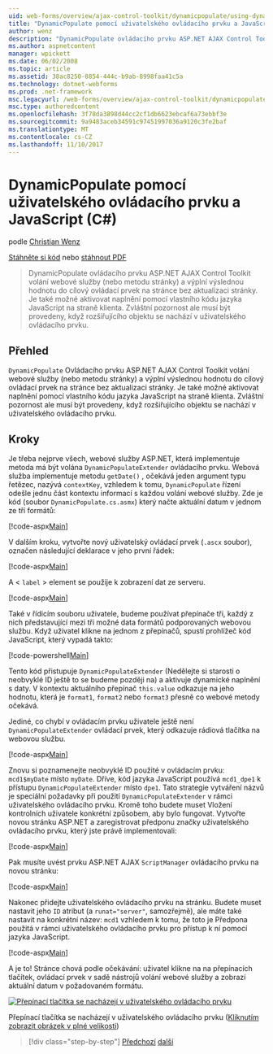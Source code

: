 ```yaml
---
uid: web-forms/overview/ajax-control-toolkit/dynamicpopulate/using-dynamicpopulate-with-a-user-control-and-javascript-cs
title: "DynamicPopulate pomocí uživatelského ovládacího prvku a JavaScript (C#) | Microsoft Docs"
author: wenz
description: "DynamicPopulate ovládacího prvku ASP.NET AJAX Control Toolkit volání webové služby (nebo metodu stránky) a výplní výslednou hodnotu do cílový ovládací prvek na t..."
ms.author: aspnetcontent
manager: wpickett
ms.date: 06/02/2008
ms.topic: article
ms.assetid: 38ac8250-8854-444c-b9ab-8998faa41c5a
ms.technology: dotnet-webforms
ms.prod: .net-framework
msc.legacyurl: /web-forms/overview/ajax-control-toolkit/dynamicpopulate/using-dynamicpopulate-with-a-user-control-and-javascript-cs
msc.type: authoredcontent
ms.openlocfilehash: 3f78da3898d44cc2cf1db6623ebcaf6a73ebbf3e
ms.sourcegitcommit: 9a9483aceb34591c97451997036a9120c3fe2baf
ms.translationtype: MT
ms.contentlocale: cs-CZ
ms.lasthandoff: 11/10/2017
---
```

<a name="using-dynamicpopulate-with-a-user-control-and-javascript-c"></a>DynamicPopulate pomocí uživatelského ovládacího prvku a JavaScript (C#)
====================
podle [Christian Wenz](https://github.com/wenz)

[Stáhněte si kód](http://download.microsoft.com/download/d/8/f/d8f2f6f9-1b7c-46ad-9252-e1fc81bdea3e/dynamicpopulate2.cs.zip) nebo [stáhnout PDF](http://download.microsoft.com/download/b/6/a/b6ae89ee-df69-4c87-9bfb-ad1eb2b23373/dynamicpopulate2CS.pdf)

> DynamicPopulate ovládacího prvku ASP.NET AJAX Control Toolkit volání webové služby (nebo metodu stránky) a výplní výslednou hodnotu do cílový ovládací prvek na stránce bez aktualizaci stránky. Je také možné aktivovat naplnění pomocí vlastního kódu jazyka JavaScript na straně klienta. Zvláštní pozornost ale musí být provedeny, když rozšiřujícího objektu se nachází v uživatelského ovládacího prvku.


## <a name="overview"></a>Přehled

`DynamicPopulate` Ovládacího prvku ASP.NET AJAX Control Toolkit volání webové služby (nebo metodu stránky) a výplní výslednou hodnotu do cílový ovládací prvek na stránce bez aktualizaci stránky. Je také možné aktivovat naplnění pomocí vlastního kódu jazyka JavaScript na straně klienta. Zvláštní pozornost ale musí být provedeny, když rozšiřujícího objektu se nachází v uživatelského ovládacího prvku.

## <a name="steps"></a>Kroky

Je třeba nejprve všech, webové služby ASP.NET, která implementuje metoda má být volána `DynamicPopulateExtender` ovládacího prvku. Webová služba implementuje metodu `getDate()` , očekává jeden argument typu řetězec, nazývá `contextKey`, vzhledem k tomu, `DynamicPopulate` řízení odešle jednu část kontextu informací s každou volání webové služby. Zde je kód (soubor `DynamicPopulate.cs.asmx`) který načte aktuální datum v jednom ze tří formátů:

[!code-aspx[Main](using-dynamicpopulate-with-a-user-control-and-javascript-cs/samples/sample1.aspx)]

V dalším kroku, vytvořte nový uživatelský ovládací prvek (`.ascx` soubor), označen následující deklarace v jeho první řádek:

[!code-aspx[Main](using-dynamicpopulate-with-a-user-control-and-javascript-cs/samples/sample2.aspx)]

A &lt; `label` &gt; element se použije k zobrazení dat ze serveru.

[!code-aspx[Main](using-dynamicpopulate-with-a-user-control-and-javascript-cs/samples/sample3.aspx)]

Také v řídicím souboru uživatele, budeme používat přepínače tři, každý z nich představující mezi tři možné data formátů podporovaných webovou službu. Když uživatel klikne na jednom z přepínačů, spustí prohlížeč kód JavaScript, který vypadá takto:

[!code-powershell[Main](using-dynamicpopulate-with-a-user-control-and-javascript-cs/samples/sample4.ps1)]

Tento kód přistupuje `DynamicPopulateExtender` (Nedělejte si starosti o neobvyklé ID ještě to se budeme později na) a aktivuje dynamické naplnění s daty. V kontextu aktuálního přepínač `this.value` odkazuje na jeho hodnotu, která je `format1`, `format2` nebo `format3` přesně co webové metody očekává.

Jediné, co chybí v ovládacím prvku uživatele ještě není `DynamicPopulateExtender` ovládací prvek, který odkazuje rádiová tlačítka na webovou službu.

[!code-aspx[Main](using-dynamicpopulate-with-a-user-control-and-javascript-cs/samples/sample5.aspx)]

Znovu si poznamenejte neobvyklé ID použité v ovládacím prvku: `mcd1$myDate` místo `myDate`. Dříve, kód jazyka JavaScript používá `mcd1_dpe1` k přístupu `DynamicPopulateExtender` místo `dpe1`. Tato strategie vytváření názvů je speciální požadavky při použití `DynamicPopulateExtender` v rámci uživatelského ovládacího prvku. Kromě toho budete muset Vložení kontrolních uživatele konkrétní způsobem, aby bylo fungovat. Vytvořte novou stránku ASP.NET a zaregistrovat předponu značky uživatelského ovládacího prvku, který jste právě implementovali:

[!code-aspx[Main](using-dynamicpopulate-with-a-user-control-and-javascript-cs/samples/sample6.aspx)]

Pak musíte uvést prvku ASP.NET AJAX `ScriptManager` ovládacího prvku na novou stránku:

[!code-aspx[Main](using-dynamicpopulate-with-a-user-control-and-javascript-cs/samples/sample7.aspx)]

Nakonec přidejte uživatelského ovládacího prvku na stránku. Budete muset nastavit jeho `ID` atribut (a `runat="server"`, samozřejmě), ale máte také nastavit na konkrétní název: `mcd1` vzhledem k tomu, že toto je Předpona použitá v rámci uživatelského ovládacího prvku pro přístup k ní pomocí jazyka JavaScript.

[!code-aspx[Main](using-dynamicpopulate-with-a-user-control-and-javascript-cs/samples/sample8.aspx)]

A je to! Stránce chová podle očekávání: uživatel klikne na na přepínacích tlačítek, ovládací prvek v sadě nástrojů volání webové služby a zobrazí aktuální datum v požadovaném formátu.


[![Přepínací tlačítka se nacházejí v uživatelského ovládacího prvku](using-dynamicpopulate-with-a-user-control-and-javascript-cs/_static/image2.png)](using-dynamicpopulate-with-a-user-control-and-javascript-cs/_static/image1.png)

Přepínací tlačítka se nacházejí v uživatelského ovládacího prvku ([Kliknutím zobrazit obrázek v plné velikosti](using-dynamicpopulate-with-a-user-control-and-javascript-cs/_static/image3.png))

>[!div class="step-by-step"]
[Předchozí](dynamically-populating-a-control-using-javascript-code-cs.md)
[další](dynamically-populating-a-control-vb.md)
